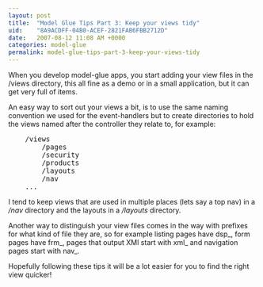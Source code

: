 ```yaml
---
layout: post
title:  "Model Glue Tips Part 3: Keep your views tidy"
uid:	"8A9ACDFF-04B0-ACEF-2821FAB6FBB2712D"
date:   2007-08-12 11:08 AM +0000
categories: model-glue
permalink: model-glue-tips-part-3-keep-your-views-tidy
---
```

When you develop model-glue apps, you start adding your view files in the /views directory, this all fine as a demo or in a small application, but it can get very full of items. 

An easy way to sort out your views a bit, is to use the same naming convention we used for the event-handlers but to create directories to hold the views named after the controller they relate to, for example:

<pre>
	/views
		/pages
		/security
		/products
		/layouts
		/nav
	...
</pre>
	
I tend to keep views that are used in multiple places (lets say a top nav) in a <em>/nav </em>directory and the layouts in a <em>/layouts</em> directory.

Another way to distinguish your view files comes in the way with prefixes for what kind of file they are, so for example listing pages have dsp_, form pages have frm_, pages that output XMl start with  xml_ and navigation pages start with nav_.

Hopefully following these tips it will be a lot easier for you to find the right view quicker!
